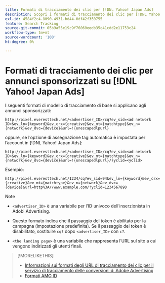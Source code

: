 ```yaml
---
title: Formati di tracciamento dei clic per [!DNL Yahoo! Japan Ads]
description: Scopri i formati di tracciamento dei clic per [!DNL Yahoo! Japan Ads] account.
exl-id: 4584f2c4-8090-4931-bd44-0df42f350755
feature: Search Tracking
source-git-commit: 05b9a55e19c9f76060eedb35c41cdd2e11753c24
workflow-type: tm+mt
source-wordcount: '100'
ht-degree: 0%

---
```


# Formati di tracciamento dei clic per annunci sponsorizzati su [!DNL Yahoo! Japan Ads]

I seguenti formati di modello di tracciamento di base si applicano agli annunci sponsorizzati:

`http://pixel.everesttech.net/<advertiser_ID>/cq?ev_sid=<ad network ID>&ev_ln={keyword}&ev_crx={creative}&ev_mt={matchtype}&ev_n={network}&ev_dvc={device}&url=!{unescapedlpurl}`

oppure, se l’opzione di assegnazione tag automatica è impostata per l’account in [!DNL Yahoo! Japan Ads]:

`http://pixel.everesttech.net/<advertiser_ID>/cq?ev_sid=<ad network ID>&ev_ln={keyword}&ev_crx={creative}&ev_mt={matchtype}&ev_n={network}&ev_dvc={device}&url=!{unescapedlpurl}/?yclid=<yclid>`

Esempio:

`http://pixel.everesttech.net/1234/cq?ev_sid=94&ev_ln={keyword}&ev_crx={creative}&ev_mt={matchtype}&ev_n={network}&ev_dvc={device}&url=http%3A//www.example.com/?yclid=1234567890`

>[!NOTE]
>
>* `<advertiser_ID>` è una variabile per l’ID univoco dell’inserzionista in Adobi Advertising.
>
>* Questo formato indica che il passaggio del token è abilitato per la campagna (impostazione predefinita). Se il passaggio del token è disabilitato, sostituire `cq?` dopo `<advertiser_ID>` con `c?`.
>
>* `<the landing page>` è una variabile che rappresenta l’URL sul sito a cui vengono indirizzati gli utenti finali.

>[!MORELIKETHIS]
>
>* [Informazioni sui formati degli URL di tracciamento dei clic per il servizio di tracciamento delle conversioni di Adobe Advertising](formats-click-tracking-about.md)
>* [Formati AMO ID](/help/integrations/analytics/ids.md#amo-id-formats)
